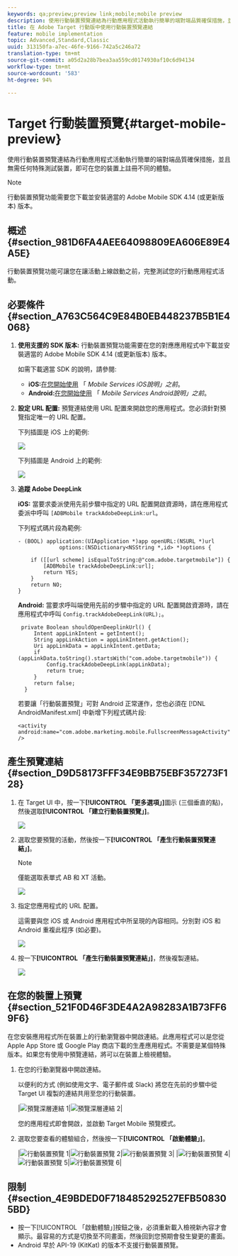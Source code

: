 ```yaml
---
keywords: qa;preview;preview link;mobile;mobile preview
description: 使用行動裝置預覽連結為行動應用程式活動執行簡單的端對端品質確保措施，並且無需任何特殊測試裝置，即可在您的裝置上註冊不同的體驗。
title: 在 Adobe Target 行動版中使用行動裝置預覽連結
feature: mobile implementation
topic: Advanced,Standard,Classic
uuid: 313150fa-a7ec-46fe-9166-742a5c246a72
translation-type: tm+mt
source-git-commit: a05d2a28b7bea3aa559cd0174930af10c6d94134
workflow-type: tm+mt
source-wordcount: '583'
ht-degree: 94%

---
```



# Target 行動裝置預覽{#target-mobile-preview}

使用行動裝置預覽連結為行動應用程式活動執行簡單的端對端品質確保措施，並且無需任何特殊測試裝置，即可在您的裝置上註冊不同的體驗。

>[!NOTE]
>
>行動裝置預覽功能需要您下載並安裝適當的 Adobe Mobile SDK 4.14 (或更新版本) 版本。

## 概述 {#section_981D6FA4AEE64098809EA606E89E4A5E}

行動裝置預覽功能可讓您在讓活動上線啟動之前，完整測試您的行動應用程式活動。

## 必要條件 {#section_A763C564C9E84B0EB448237B5B1E4068}

1. **使用支援的 SDK 版本:** 行動裝置預覽功能需要在您的對應應用程式中下載並安裝適當的 Adobe Mobile SDK 4.14 (或更新版本) 版本。

   如需下載適當 SDK 的說明，請參閱:

   * **iOS:**[在您開始使用](https://experienceleague.adobe.com/docs/mobile-services/ios/getting-started-ios/requirements.html) 「 *Mobile Services iOS說明」之前*。
   * **Android:**[在您開始使用](https://experienceleague.adobe.com/docs/mobile-services/android/getting-started-android/requirements.html) 「 *Mobile Services Android說明」之前*。

1. **設定 URL 配置:** 預覽連結使用 URL 配置來開啟您的應用程式。您必須針對預覽指定唯一的 URL 配置。

   下列插圖是 iOS 上的範例:

   ![](assets/mobile-preview-url-scheme-ios.png)

   下列插圖是 Android 上的範例:

   ![](assets/Android_Deeplink.png)

1. **追蹤 Adobe DeepLink**

   **iOS:** 當要求委派使用先前步驟中指定的 URL 配置開啟資源時，請在應用程式委派中呼叫 `[ADBMobile trackAdobeDeepLink:url`。

   下列程式碼片段為範例:

   ```
   - (BOOL) application:(UIApplication *)app openURL:(NSURL *)url 
                options:(NSDictionary<NSString *,id> *)options { 
   
       if ([[url scheme] isEqualToString:@"com.adobe.targetmobile"]) { 
           [ADBMobile trackAdobeDeepLink:url]; 
           return YES; 
       } 
       return NO; 
   } 
   ```

   **Android:** 當要求呼叫端使用先前的步驟中指定的 URL 配置開啟資源時，請在應用程式中呼叫 `Config.trackAdobeDeepLink(URL);`。

   ```
    private Boolean shouldOpenDeeplinkUrl() { 
        Intent appLinkIntent = getIntent(); 
        String appLinkAction = appLinkIntent.getAction(); 
        Uri appLinkData = appLinkIntent.getData; 
        if (appLinkData.toString().startsWith("com.adobe.targetmobile")) { 
            Config.trackAdobeDeepLink(appLinkData); 
            return true; 
        } 
        return false; 
     }
   ```

   若要讓「行動裝置預覽」可對 Android 正常運作，您也必須在 [!DNL AndroidManifest.xml] 中新增下列程式碼片段:

   ```
   <activity android:name="com.adobe.marketing.mobile.FullscreenMessageActivity" />
   ```

## 產生預覽連結 {#section_D9D58173FFF34E9BB75EBF357273F128}

1. 在 Target UI 中，按一下&#x200B;**[!UICONTROL 「更多選項」]**&#x200B;圖示 (三個垂直的點)，然後選取&#x200B;**[!UICONTROL 「建立行動裝置預覽」]**。

   ![](assets/mobile-preview-create.png)

1. 選取您要預覽的活動，然後按一下&#x200B;**[!UICONTROL 「產生行動裝置預覽連結」]**。

   >[!NOTE]
   >
   >僅能選取表單式 AB 和 XT 活動。

   ![](assets/mobile-preview-select-activities.png)

1. 指定您應用程式的 URL 配置。

   這需要與您 iOS 或 Android 應用程式中所呈現的內容相同。分別對 iOS 和 Android 重複此程序 (如必要)。

   ![](assets/mobile-preview-enter-url-scheme.png)

1. 按一下&#x200B;**[!UICONTROL 「產生行動裝置預覽連結」]**，然後複製連結。

   ![](assets/mobile-preview-generate-and-copy.png)

## 在您的裝置上預覽 {#section_521F0D46F3DE4A2A98283A1B73FF69F6}

在您安裝應用程式所在裝置上的行動瀏覽器中開啟連結。此應用程式可以是您從 Apple App Store 或 Google Play 商店下載的生產應用程式。不需要是某個特殊版本。如果您有使用中預覽連結，將可以在裝置上檢視體驗。

1. 在您的行動瀏覽器中開啟連結。

   以便利的方式 (例如使用文字、電子郵件或 Slack) 將您在先前的步驟中從 Target UI 複製的連結共用至您的行動裝置。

   |![預覽深層連結 1](/help/c-target-mobile-app/assets/mobile-preview-open-deeplink.png)|![預覽深層連結 2](/help/c-target-mobile-app/assets/mobile-preview-open-app.png)|

   您的應用程式即會開啟，並啟動 Target Mobile 預覽模式。

1. 選取您要查看的體驗組合，然後按一下&#x200B;**[!UICONTROL 「啟動體驗」]**。

   |![行動裝置預覽 1](/help/c-target-mobile-app/assets/mobile-preview-experience-selection-1.png)|![行動裝置預覽 2](/help/c-target-mobile-app/assets/mobile-preview-experience-result-1-france.png)|![行動裝置預覽 3](/help/c-target-mobile-app/assets/mobile-preview-experience-result-1-shipfree.png)|
|![行動裝置預覽 4](/help/c-target-mobile-app/assets/mobile-preview-experience-selection-2.png)|![行動裝置預覽 5](/help/c-target-mobile-app/assets/mobile-preview-experience-result-2-aus.png)|![行動裝置預覽 6](/help/c-target-mobile-app/assets/mobile-preview-experience-result-2-10off.png)|

## 限制 {#section_4E9BDED0F718485292527EFB508305BD}

* 按一下[!UICONTROL 「啟動體驗」]按鈕之後，必須重新載入檢視新內容才會顯示。最容易的方式是切換至不同畫面，然後回到您預期會發生變更的畫面。
* Android 早於 API-19 (KitKat) 的版本不支援行動裝置預覽。